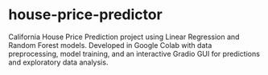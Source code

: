 # house-price-predictor
California House Price Prediction project using Linear Regression and Random Forest models. Developed in Google Colab with data preprocessing, model training, and an interactive Gradio GUI for predictions and exploratory data analysis.
